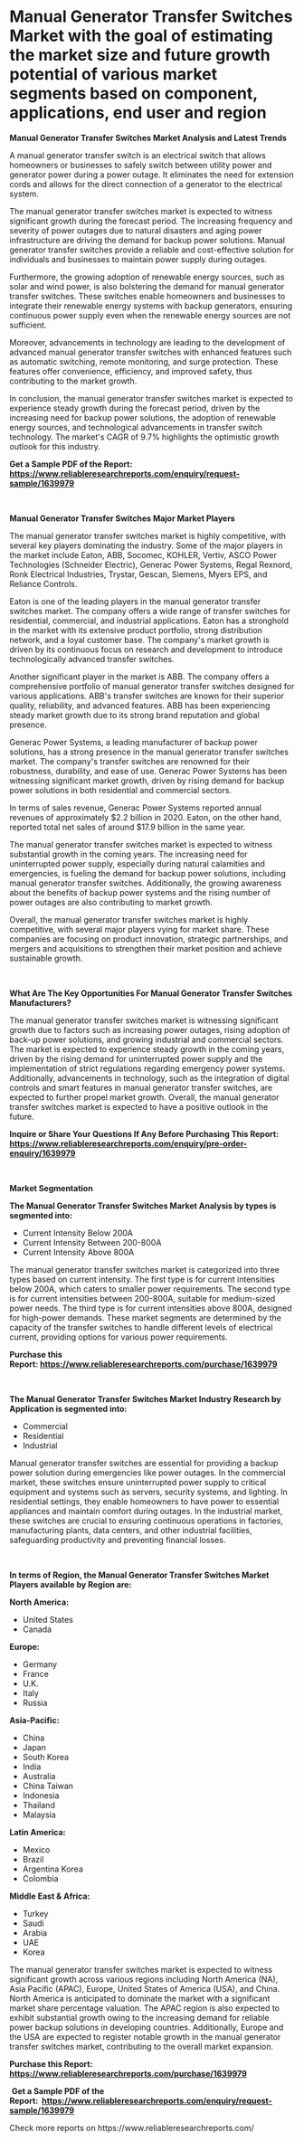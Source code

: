 <p><h1>Manual Generator Transfer Switches Market with the goal of estimating the market size and future growth potential of various market segments based on component, applications, end user and region</h1></p><p><strong>Manual Generator Transfer Switches Market Analysis and Latest Trends</strong></p>
<p><p>A manual generator transfer switch is an electrical switch that allows homeowners or businesses to safely switch between utility power and generator power during a power outage. It eliminates the need for extension cords and allows for the direct connection of a generator to the electrical system.</p><p>The manual generator transfer switches market is expected to witness significant growth during the forecast period. The increasing frequency and severity of power outages due to natural disasters and aging power infrastructure are driving the demand for backup power solutions. Manual generator transfer switches provide a reliable and cost-effective solution for individuals and businesses to maintain power supply during outages.</p><p>Furthermore, the growing adoption of renewable energy sources, such as solar and wind power, is also bolstering the demand for manual generator transfer switches. These switches enable homeowners and businesses to integrate their renewable energy systems with backup generators, ensuring continuous power supply even when the renewable energy sources are not sufficient.</p><p>Moreover, advancements in technology are leading to the development of advanced manual generator transfer switches with enhanced features such as automatic switching, remote monitoring, and surge protection. These features offer convenience, efficiency, and improved safety, thus contributing to the market growth.</p><p>In conclusion, the manual generator transfer switches market is expected to experience steady growth during the forecast period, driven by the increasing need for backup power solutions, the adoption of renewable energy sources, and technological advancements in transfer switch technology. The market's CAGR of 9.7% highlights the optimistic growth outlook for this industry.</p></p>
<p><strong>Get a Sample PDF of the Report:&nbsp; <a href="https://www.reliableresearchreports.com/enquiry/request-sample/1639979">https://www.reliableresearchreports.com/enquiry/request-sample/1639979</a></strong></p>
<p>&nbsp;</p>
<p><strong>Manual Generator Transfer Switches Major Market Players</strong></p>
<p><p>The manual generator transfer switches market is highly competitive, with several key players dominating the industry. Some of the major players in the market include Eaton, ABB, Socomec, KOHLER, Vertiv, ASCO Power Technologies (Schneider Electric), Generac Power Systems, Regal Rexnord, Ronk Electrical Industries, Trystar, Gescan, Siemens, Myers EPS, and Reliance Controls.</p><p>Eaton is one of the leading players in the manual generator transfer switches market. The company offers a wide range of transfer switches for residential, commercial, and industrial applications. Eaton has a stronghold in the market with its extensive product portfolio, strong distribution network, and a loyal customer base. The company's market growth is driven by its continuous focus on research and development to introduce technologically advanced transfer switches.</p><p>Another significant player in the market is ABB. The company offers a comprehensive portfolio of manual generator transfer switches designed for various applications. ABB's transfer switches are known for their superior quality, reliability, and advanced features. ABB has been experiencing steady market growth due to its strong brand reputation and global presence.</p><p>Generac Power Systems, a leading manufacturer of backup power solutions, has a strong presence in the manual generator transfer switches market. The company's transfer switches are renowned for their robustness, durability, and ease of use. Generac Power Systems has been witnessing significant market growth, driven by rising demand for backup power solutions in both residential and commercial sectors.</p><p>In terms of sales revenue, Generac Power Systems reported annual revenues of approximately $2.2 billion in 2020. Eaton, on the other hand, reported total net sales of around $17.9 billion in the same year.</p><p>The manual generator transfer switches market is expected to witness substantial growth in the coming years. The increasing need for uninterrupted power supply, especially during natural calamities and emergencies, is fueling the demand for backup power solutions, including manual generator transfer switches. Additionally, the growing awareness about the benefits of backup power systems and the rising number of power outages are also contributing to market growth.</p><p>Overall, the manual generator transfer switches market is highly competitive, with several major players vying for market share. These companies are focusing on product innovation, strategic partnerships, and mergers and acquisitions to strengthen their market position and achieve sustainable growth.</p></p>
<p>&nbsp;</p>
<p><strong>What Are The Key Opportunities For Manual Generator Transfer Switches Manufacturers?</strong></p>
<p><p>The manual generator transfer switches market is witnessing significant growth due to factors such as increasing power outages, rising adoption of back-up power solutions, and growing industrial and commercial sectors. The market is expected to experience steady growth in the coming years, driven by the rising demand for uninterrupted power supply and the implementation of strict regulations regarding emergency power systems. Additionally, advancements in technology, such as the integration of digital controls and smart features in manual generator transfer switches, are expected to further propel market growth. Overall, the manual generator transfer switches market is expected to have a positive outlook in the future.</p></p>
<p><strong>Inquire or Share Your Questions If Any Before Purchasing This Report: <a href="https://www.reliableresearchreports.com/enquiry/pre-order-enquiry/1639979">https://www.reliableresearchreports.com/enquiry/pre-order-enquiry/1639979</a></strong></p>
<p>&nbsp;</p>
<p><strong>Market Segmentation</strong></p>
<p><strong>The Manual Generator Transfer Switches Market Analysis by types is segmented into:</strong></p>
<p><ul><li>Current Intensity Below 200A</li><li>Current Intensity Between 200-800A</li><li>Current Intensity Above 800A</li></ul></p>
<p><p>The manual generator transfer switches market is categorized into three types based on current intensity. The first type is for current intensities below 200A, which caters to smaller power requirements. The second type is for current intensities between 200-800A, suitable for medium-sized power needs. The third type is for current intensities above 800A, designed for high-power demands. These market segments are determined by the capacity of the transfer switches to handle different levels of electrical current, providing options for various power requirements.</p></p>
<p><strong>Purchase this Report:&nbsp;<a href="https://www.reliableresearchreports.com/purchase/1639979">https://www.reliableresearchreports.com/purchase/1639979</a></strong></p>
<p>&nbsp;</p>
<p><strong>The Manual Generator Transfer Switches Market Industry Research by Application is segmented into:</strong></p>
<p><ul><li>Commercial</li><li>Residential</li><li>Industrial</li></ul></p>
<p><p>Manual generator transfer switches are essential for providing a backup power solution during emergencies like power outages. In the commercial market, these switches ensure uninterrupted power supply to critical equipment and systems such as servers, security systems, and lighting. In residential settings, they enable homeowners to have power to essential appliances and maintain comfort during outages. In the industrial market, these switches are crucial to ensuring continuous operations in factories, manufacturing plants, data centers, and other industrial facilities, safeguarding productivity and preventing financial losses.</p></p>
<p>&nbsp;</p>
<p><strong>In terms of Region, the Manual Generator Transfer Switches Market Players available by Region are:</strong></p>
<p>
    <p> <strong> North America: </strong>
        <ul>
            <li>United States</li>
            <li>Canada</li>
        </ul>
        </p> 
    <p> <strong> Europe: </strong>
        <ul>
            <li>Germany</li>
            <li>France</li>
            <li>U.K.</li>
            <li>Italy</li>
            <li>Russia</li>
        </ul>
        </p> 
    <p> <strong> Asia-Pacific: </strong>
        <ul>
            <li>China</li>
            <li>Japan</li>
            <li>South Korea</li>
            <li>India</li>
            <li>Australia</li>
            <li>China Taiwan</li>
            <li>Indonesia</li>
            <li>Thailand</li>
            <li>Malaysia</li>
        </ul>
        </p> 
    <p> <strong> Latin America: </strong>
        <ul>
            <li>Mexico</li>
            <li>Brazil</li>
            <li>Argentina Korea</li>
            <li>Colombia</li>
        </ul>
        </p> 
    <p> <strong> Middle East & Africa: </strong>
        <ul>
            <li>Turkey</li>
            <li>Saudi</li>
            <li>Arabia</li>
            <li>UAE</li>
            <li>Korea</li>
        </ul>
    </p>
    </p>
<p><p>The manual generator transfer switches market is expected to witness significant growth across various regions including North America (NA), Asia Pacific (APAC), Europe, United States of America (USA), and China. North America is anticipated to dominate the market with a significant market share percentage valuation. The APAC region is also expected to exhibit substantial growth owing to the increasing demand for reliable power backup solutions in developing countries. Additionally, Europe and the USA are expected to register notable growth in the manual generator transfer switches market, contributing to the overall market expansion.</p></p>
<p><strong>Purchase this Report: <a href="https://www.reliableresearchreports.com/purchase/1639979">https://www.reliableresearchreports.com/purchase/1639979</a></strong></p>
<p>&nbsp;<strong>Get a Sample PDF of the Report:&nbsp;&nbsp;<a href="https://www.reliableresearchreports.com/enquiry/request-sample/1639979">https://www.reliableresearchreports.com/enquiry/request-sample/1639979</a></strong></p>
<p><strong></strong></p>
<p>Check more reports on https://www.reliableresearchreports.com/</p>